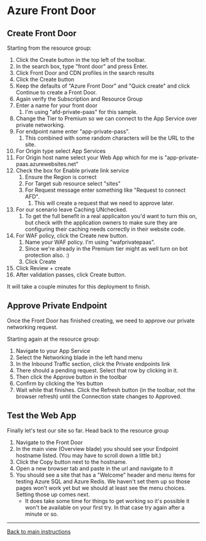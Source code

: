 # Azure Front Door

## Create Front Door
Starting from the resource group:

1. Click the Create button in the top left of the toolbar.
1. In the search box, type "front door" and press Enter.
1. Click Front Door and CDN profiles in the search results
1. Click the Create button
1. Keep the defaults of "Azure Front Door" and "Quick create" and click Continue to create a Front Door.
1. Again verify the Subscription and Resource Group
1. Enter a name for your front door
	1. I'm using "afd-private-paas" for this sample.	
1. Change the Tier to Premium so we can connect to the App Service over private networking.
1. For endpoint name enter "app-private-pass".
   1. This combined with some random characters will be the URL to the site.
1. For Origin type select App Services
1. For Origin host name select your Web App which for me is "app-private-paas.azurewebsites.net"
1. Check the box for Enable private link service
	1. Ensure the Region is correct
	1. For Target sub resource select "sites"
	1. For Request message enter something like "Request to connect AFD".
		1. This will create a request that we need to approve later.
1. For our scenario leave Caching UNchecked.  
	1. To get the full benefit in a real applicaiton you'd want to turn this on, but check with the application owners to make sure they are configuring their caching needs correctly in their website code.
1. For WAF policy, click the Create new button.
	1. Name your WAF policy.  I'm using "wafprivatepaas".
	1. Since we're already in the Premium tier might as well turn on bot protection also. :)
	1. Click Create
1. Click Review + create
1. After validation passes, click Create button.

It will take a couple minutes for this deployment to finish.

## Approve Private Endpoint
Once the Front Door has finished creating, we need to approve our private networking request.

Starting again at the resource group:
1. Navigate to your App Service
1. Select the Networking blade in the left hand menu
1. In the Inbound Traffic section, click the Private endpoints link
1. There should a pending request.  Select that row by clicking in it.
1. Then click the Approve button in the toolbar
1. Confirm by clicking the Yes button
1. Wait while that finishes.  Click the Refresh button (in the toolbar, not the browser refresh) until the Connection state changes to Approved.

## Test the Web App
Finally let's test our site so far.  Head back to the resource group
1. Navigate to the Front Door
1. In the main view (Overview blade) you should see your Endpoint hostname listed.  (You may have to scroll down a little bit.)
1. Click the Copy button next to the hostname.
1. Open a new browser tab and paste in the url and navigate to it
1. You should see a site that has a  "Welcome" header and menu items for testing Azure SQL and Azure Redis.  We haven't set them up so those pages won't work yet but we should at least see the menu choices.  Setting those up comes next.
	- It does take some time for things to get working so it's possible it won't be available on your first try.  In that case try again after a minute or so.
    
---
[Back to main instructions](/README.md)